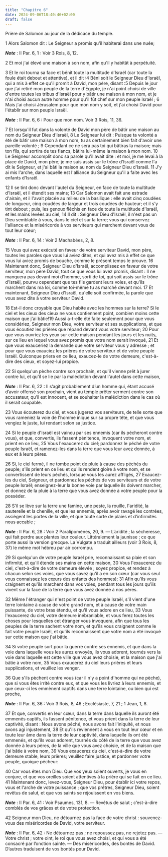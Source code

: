 ```yaml
---
title: "Chapitre 6"
date: 2024-09-06T18:40:46+02:00
draft: false
---
```



Prière de Salomon au jour de la dédicace du temple.


1 Alors Salomon dit : Le Seigneur a promis qu'il habiterai dans une nuée;

***Note*** :  II Par. 6, 1 : Voir 3 Rois, 8, 12.

2 Et moi j'ai élevé une maison à son nom, afin qu'il y habitât à perpétuité.


3 Et le roi tourna sa face et bénit toute la multitude d'Israël (car toute la foule était debout et attentive), et il dit :4 Béni soit le Seigneur Dieu d'Israël, qui a mis à effet ce qu'il promit à David, mon père, disant :5 Depuis le jour que j'ai retiré mon peuple de la terre d'Egypte, je n'ai point choisi de ville d'entre toutes les tribus d'Israël pour y bâtir une maison à mon nom, et je n'ai choisi aucun autre homme pour qu'il fût chef sur mon peuple Israël ; 6 Mais j'ai choisi Jérusalem pour que mon nom y soit, et j'ai choisi David pour l'établir sur mon peuple Israël.

***Note*** :  II Par. 6, 6 : Pour que mon nom. Voir 3 Rois, 11, 36.

7 Et lorsqu'il fut dans la volonté de David mon père de bâtir une maison au nom du Seigneur Dieu d'Israël, 8 Le Seigneur lui dit : Puisque ta volonté a été de bâtir une maison à mon nom, tu as certainement bien fait d'avoir une pareille volonté ; 9 Cependant ce ne sera pas toi qui bâtiras la maison; mais ton fils, qui sortira de tes flancs, bâtira lui-même la maison à mon nom. 10 Le Seigneur accomplit donc sa parole qu'il avait dite : et moi, je me levai à la place de David, mon père; je me suis assis sur le trône d'Israël comme l'a dit le Seigneur, et j'ai bâti la maison au nom du Seigneur Dieu d'Israël. 11 J'y ai mis l'arche, dans laquelle est l'alliance du Seigneur qu'il a faite avec les enfants d'Israël.


12 Il se tint donc devant l'autel du Seigneur, en face de toute la multitude d'Israël, et il étendit ses mains; 13 Car Salomon avait fait une estrade d'airain, et il l'avait placée au milieu de la basilique : elle avait cinq coudées de longueur, cinq coudées de largeur et trois coudées de hauteur; et il s'y tint debout ; puis, les genoux fléchis en face de toute la multitude d'Israël, et les mains levées au ciel, 14 Il dit : Seigneur Dieu d'Israël, il n'est pas un Dieu semblable à vous, dans le ciel et sur la terre; vous qui conservez l'alliance et la miséricorde à vos serviteurs qui marchent devant vous de tout leur cœur;

***Note*** :  II Par. 6, 14 : Voir 2 Machabées, 2, 8.

15 Vous qui avez exécuté en faveur de votre serviteur David, mon père, toutes les paroles que vous lui aviez dites, et qui avez mis à effet ce que vous lui aviez promis de bouche, comme le présent temps le prouve. 16 Maintenant donc, Seigneur Dieu d'Israël, accomplissez en faveur de votre serviteur, mon père David, tout ce que vous lui avez promis, disant : Il ne manquera pas devant moi d'homme, sorti de toi, qui soit assis sur le trône d'Israël, pourvu cependant que tes fils gardent leurs voies, et qu'ils marchent dans ma loi, comme toi-même tu as marché devant moi. 17 Et maintenant, Seigneur Dieu d'Israël, qu'elle soit confirmée, la parole que vous avez dite à votre serviteur David.


18 Est-il donc croyable que Dieu habite avec les hommes sur la terre? Si le ciel et les cieux des cieux ne vous contiennent point, combien moins cette maison que j'ai bâtie!19 Aussi a-t-elle été faite seulement pour que vous considériez, Seigneur mon Dieu, votre serviteur et ses supplications, et que vous écoutiez les prières que répand devant vous votre serviteur; 20 Pour que vous ouvriez les yeux sur cette maison pendant les jours et les nuits, sur ce lieu en lequel vous avez promis que votre nom serait invoqué, 21 Et que vous exauceriez la demande que votre serviteur vous y adresse ; et pour que vous exauciez les prières de votre serviteur et de votre peuple Israël. Quiconque priera en ce lieu, exaucez-le de votre demeure, c'est-à-dire des cieux, et soyez-lui propice.


22 Si quelqu'un pèche contre son prochain, et qu'il vienne prêt à jurer contre lui, et qu'il se lie par la malédiction devant l'autel dans cette maison,

***Note*** :  II Par. 6, 22 : Il s’agit probablement d’un homme qui, étant accusé d’avoir offensé son prochain, vient au temple prêter serment contre son accusateur, qu’il est innocent, et se souhaiter la malédiction dans le cas où il serait coupable.

23 Vous écouterez du ciel, et vous jugerez vos serviteurs, de telle sorte que vous rameniez la voie de l'homme inique sur sa propre tête, et que vous vengiez le juste, lui rendant selon sa justice.


24 Si le peuple d'Israël est vaincu par ses ennemis (car ils pécheront contre vous), et que, convertis, ils fassent pénitence, invoquent votre nom, et prient en ce lieu, 25 Vous l'exaucerez du ciel; pardonnez le péché de votre peuple Israël, et ramenez-les dans la terre que vous leur avez donnée, à eux et à leurs pères.


26 Si, le ciel fermé, il ne tombe point de pluie à cause des péchés du peuple; s'ils prient en ce lieu et qu'ils rendent gloire à votre nom, et se convertissent de leurs péchés, lorsque vous les aurez affligés, 27 Exaucez-les du ciel, Seigneur, et pardonnez les péchés de vos serviteurs et de votre peuple Israël; enseignez-leur la bonne voie par laquelle ils doivent marcher, et donnez de la pluie à la terre que vous avez donnée à votre peuple pour la posséder.


28 S'il se lève sur la terre une famine, une peste, la rouille, l'aridité, la sauterelle et la chenille, et que les ennemis, après avoir ravagé les contrées, assiègent les portes de la ville, et que toute sorte de plaies et d'infirmités nous accable ;

***Note*** :  II Par. 6, 28 : Voir 2 Paralipomènes, 20, 9. ― L’aridité ; la sécheresse, qui fait perdre aux plantes leur couleur. Littéralement la jaunisse ; ce que porte aussi la version grecque. La Vulgate a traduit ailleurs (voir 3 Rois, 8, 37) le même mot hébreu par air corrompu.

29 Si quelqu'un de votre peuple Israël prie, reconnaissant sa plaie et son infirmité, et qu'il étende ses mains en cette maison, 30 Vous l'exaucerez du ciel, c'est-à-dire de votre demeure élevée ; soyez propice, et rendez à chacun selon ses voies, que vous savez qu'il a en son cœur (car vous seul vous connaissez les cœurs des enfants des hommes); 31 Afin qu'ils vous craignent et qu'ils marchent dans vos voies, pendant tous les jours qu'ils vivent sur la face de la terre que vous avez donnée à nos pères.


32 Même l'étranger qui n'est point de votre peuple Israël, s'il vient d'une terre lointaine à cause de votre grand nom, et à cause de votre main puissante, de votre bras étendu, et qu'il vous adore en ce lieu, 33 Vous l'exaucerez du ciel, votre demeure inébranlable, et vous ferez toutes les choses pour lesquelles cet étranger vous invoquera, afin que tous les peuples de la terre sachent votre nom, et qu'ils vous craignent comme le fait votre peuple Israël, et qu'ils reconnaissent que votre nom a été invoqué sur cette maison que j'ai bâtie.


34 Si votre peuple sort pour la guerre contre ses ennemis, et que dans la voie dans laquelle vous les aurez envoyés, ils vous adorent, tournés vers la voie dans laquelle est cette ville que vous avez choisie, et la maison que j'ai bâtie à votre nom, 35 Vous exaucerez du ciel leurs prières et leurs supplications, et veuillez les venger.


36 Que s'ils pèchent contre vous (car il n'y a point d'homme qui ne pèche), que si vous êtes irrité contre eux, et que vous les livriez à leurs ennemis, et que ceux-ci les emmènent captifs dans une terre lointaine, ou bien qui est proche,

***Note*** :  II Par. 6, 36 : Voir 3 Rois, 8, 46 ; Ecclésiaste, 7, 21 ; 1 Jean, 1, 8.

37 Et que, convertis en leur cœur, dans la terre dans laquelle ils auront été emmenés captifs, ils fassent pénitence, et vous prient dans la terre de leur captivité, disant : Nous avons péché, nous avons fait l'iniquité, et nous avons agi injustement, 38 Et qu'ils reviennent à vous en tout leur cœur et en toute leur âme dans la terre de leur captivité, dans laquelle ils ont été emmenés, et qu'ils vous adorent, tournés du côté de la terre que vous avez donnée à leurs pères, de la ville que vous avez choisie, et de la maison que j'ai bâtie à votre nom, 39 Vous exaucerez du ciel, c'est-à-dire de votre demeure stable, leurs prières; veuillez faire justice, et pardonner votre peuple, quoique pécheur:


40 Car vous êtes mon Dieu. Que vos yeux soient ouverts, je vous en conjure, et que vos oreilles soient attentives à la prière qui se fait en ce lieu. 41 Maintenant donc, levez-vous, Seigneur Dieu, pour établir ici votre repos, vous et l'arche de votre puissance ; que vos prêtres, Seigneur Dieu, soient revêtus de salut, et que vos saints se réjouissent en vos biens.

***Note*** :  II Par. 6, 41 : Voir Psaumes, 131, 8. ― Revêtus de salut ; c’est-à-dire comblés de vos grâces et de votre protection.

42 Seigneur mon Dieu, ne détournez pas la face de votre christ : souvenez-vous des miséricordes de David, votre serviteur.

***Note*** :  II Par. 6, 42 : Ne détournez pas ; ne repoussez pas, ne rejetez pas. ― Votre christ ; votre oint, le roi que vous avez choisi, et qui vous a été consacré par l’onction sainte. ― Des miséricordes, des bontés de David. D’autres traduisent de vos bontés pour David.

